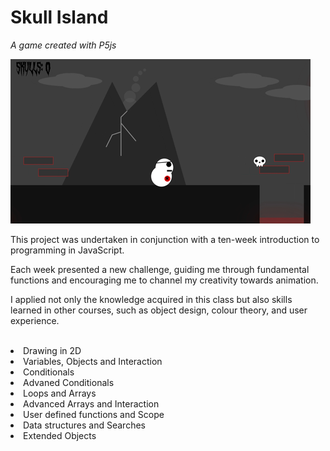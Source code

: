 <h1> Skull Island </h1>
<p><em>  A game created with P5js </em></p>

![](https://github.com/gpols/Skull-Island-P5jsGame-/blob/f546c46b9060c83a2dfabcc9bd74acf593f7b942/game_video.gif)
<br>

<p> This project was undertaken in conjunction with a ten-week introduction to programming in JavaScript.</p>
<p> Each week presented a new challenge, guiding me through fundamental functions and encouraging me to channel my creativity towards animation. </p>
<p> I applied not only the knowledge acquired in this class but also skills learned in other courses, such as object design, colour theory, and user experience. </p>
<br>

<li> Drawing in 2D </li>
<li> Variables, Objects and Interaction </li>
<li> Conditionals </li>
<li> Advaned Conditionals </li>
<li> Loops and Arrays </li>
<li> Advanced Arrays and Interaction </li>
<li> User defined functions and Scope 
<li> Data structures and Searches </li>
<li> Extended Objects </li>
